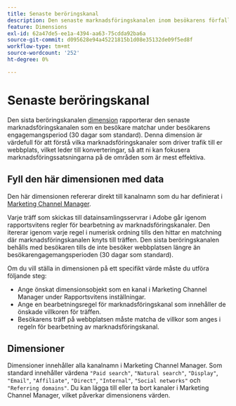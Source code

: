```yaml
---
title: Senaste beröringskanal
description: Den senaste marknadsföringskanalen inom besökarens förfallodatum för engagemang.
feature: Dimensions
exl-id: 62a47de5-ee1a-4394-aa63-75cdda92ba6a
source-git-commit: d095628e94a45221815b1d08e35132de09f5ed8f
workflow-type: tm+mt
source-wordcount: '252'
ht-degree: 0%

---
```


# Senaste beröringskanal

Den sista beröringskanalen [dimension](overview.md) rapporterar den senaste marknadsföringskanalen som en besökare matchar under besökarens engagemangsperiod (30 dagar som standard). Denna dimension är värdefull för att förstå vilka marknadsföringskanaler som driver trafik till er webbplats, vilket leder till konverteringar, så att ni kan fokusera marknadsföringssatsningarna på de områden som är mest effektiva.

## Fyll den här dimensionen med data

Den här dimensionen refererar direkt till kanalnamn som du har definierat i [Marketing Channel Manager](/help/admin/admin/c-manage-report-suites/c-edit-report-suites/marketing-channels/c-channels.md).

Varje träff som skickas till datainsamlingsservrar i Adobe går igenom rapportsvitens regler för bearbetning av marknadsföringskanaler. Den itererar igenom varje regel i numerisk ordning tills den hittar en matchning där marknadsföringskanalen knyts till träffen. Den sista beröringskanalen behålls med besökaren tills de inte besöker webbplatsen längre än besökarengagemangsperioden (30 dagar som standard).

Om du vill ställa in dimensionen på ett specifikt värde måste du utföra följande steg:

* Ange önskat dimensionsobjekt som en kanal i Marketing Channel Manager under Rapportsvitens inställningar.
* Ange en bearbetningsregel för marknadsföringskanal som innehåller de önskade villkoren för träffen.
* Besökarens träff på webbplatsen måste matcha de villkor som anges i regeln för bearbetning av marknadsföringskanal.

## Dimensioner

Dimensioner innehåller alla kanalnamn i Marketing Channel Manager. Som standard innehåller värdena `"Paid search"`, `"Natural search"`, `"Display"`, `"Email"`, `"Affiliate"`, `"Direct"`, `"Internal"`, `"Social networks"` och `"Referring domains"`. Du kan lägga till eller ta bort kanaler i Marketing Channel Manager, vilket påverkar dimensionens värden.
